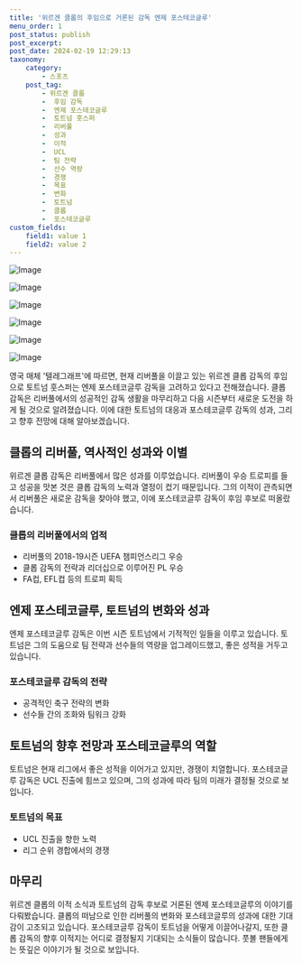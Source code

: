 ```yaml
---
title: '위르겐 클롭의 후임으로 거론된 감독 엔제 포스테코글루'
menu_order: 1
post_status: publish
post_excerpt: 
post_date: 2024-02-19 12:29:13
taxonomy:
    category:
        - 스포츠
    post_tag:
        - 위르겐 클롭
        -  후임 감독
        -  엔제 포스테코글루
        -  토트넘 훗스퍼
        -  리버풀
        -  성과
        -  이적
        -  UCL
        -  팀 전략
        -  선수 역량
        -  경쟁
        -  목표
        -  변화
        -  토트넘
        -  클롭
        -  포스테코글루
custom_fields:
    field1: value 1
    field2: value 2
---
```


![Image](https://imgnews.pstatic.net/image/411/2024/02/13/0000041540_001_20240213113601435.jpg?type=w647)

![Image](https://imgnews.pstatic.net/image/411/2024/02/13/0000041540_002_20240213113601474.jpg?type=w647)

![Image](https://imgnews.pstatic.net/image/411/2024/02/13/0000041540_005_20240213113601594.jpg?type=w647)

![Image](https://imgnews.pstatic.net/image/411/2024/02/13/0000041540_006_20240213113601631.jpg?type=w647)

![Image](https://imgnews.pstatic.net/image/411/2024/02/13/0000041540_003_20240213113601514.jpg?type=w647)

![Image](https://imgnews.pstatic.net/image/411/2024/02/13/0000041540_004_20240213113601553.jpg?type=w647)

영국 매체 '텔레그래프'에 따르면, 현재 리버풀을 이끌고 있는 위르겐 클롭 감독의 후임으로 토트넘 훗스퍼는 엔제 포스테코글루 감독을 고려하고 있다고 전해졌습니다. 클롭 감독은 리버풀에서의 성공적인 감독 생활을 마무리하고 다음 시즌부터 새로운 도전을 하게 될 것으로 알려졌습니다. 이에 대한 토트넘의 대응과 포스테코글루 감독의 성과, 그리고 향후 전망에 대해 알아보겠습니다.
## 클롭의 리버풀, 역사적인 성과와 이별
위르겐 클롭 감독은 리버풀에서 많은 성과를 이루었습니다. 리버풀이 우승 트로피를 들고 성공을 맛본 것은 클롭 감독의 노력과 열정이 컸기 때문입니다. 그의 이적이 관측되면서 리버풀은 새로운 감독을 찾아야 했고, 이에 포스테코글루 감독이 후임 후보로 떠올랐습니다.
### 클롭의 리버풀에서의 업적
- 리버풀의 2018-19시즌 UEFA 챔피언스리그 우승
- 클롭 감독의 전략과 리더십으로 이루어진 PL 우승
- FA컵, EFL컵 등의 트로피 획득
## 엔제 포스테코글루, 토트넘의 변화와 성과
엔제 포스테코글루 감독은 이번 시즌 토트넘에서 기적적인 일들을 이루고 있습니다. 토트넘은 그의 도움으로 팀 전략과 선수들의 역량을 업그레이드했고, 좋은 성적을 거두고 있습니다.
### 포스테코글루 감독의 전략
- 공격적인 축구 전략의 변화
- 선수들 간의 조화와 팀워크 강화
## 토트넘의 향후 전망과 포스테코글루의 역할
토트넘은 현재 리그에서 좋은 성적을 이어가고 있지만, 경쟁이 치열합니다. 포스테코글루 감독은 UCL 진출에 힘쓰고 있으며, 그의 성과에 따라 팀의 미래가 결정될 것으로 보입니다.
### 토트넘의 목표
- UCL 진출을 향한 노력
- 리그 순위 경합에서의 경쟁
## 마무리
위르겐 클롭의 이적 소식과 토트넘의 감독 후보로 거론된 엔제 포스테코글루의 이야기를 다뤄봤습니다. 클롭의 떠남으로 인한 리버풀의 변화와 포스테코글루의 성과에 대한 기대감이 고조되고 있습니다. 포스테코글루 감독이 토트넘을 어떻게 이끌어나갈지, 또한 클롭 감독의 향후 이적지는 어디로 결정될지 기대되는 소식들이 많습니다. 풋볼 팬들에게는 뜻깊은 이야기가 될 것으로 보입니다.
